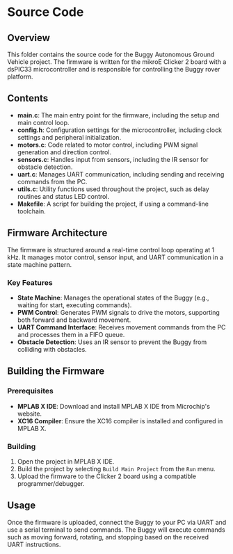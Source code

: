 # Source Code

## Overview
This folder contains the source code for the Buggy Autonomous Ground Vehicle project. The firmware is written for the mikroE Clicker 2 board with a dsPIC33 microcontroller and is responsible for controlling the Buggy rover platform.

## Contents
- **main.c**: The main entry point for the firmware, including the setup and main control loop.
- **config.h**: Configuration settings for the microcontroller, including clock settings and peripheral initialization.
- **motors.c**: Code related to motor control, including PWM signal generation and direction control.
- **sensors.c**: Handles input from sensors, including the IR sensor for obstacle detection.
- **uart.c**: Manages UART communication, including sending and receiving commands from the PC.
- **utils.c**: Utility functions used throughout the project, such as delay routines and status LED control.
- **Makefile**: A script for building the project, if using a command-line toolchain.

## Firmware Architecture
The firmware is structured around a real-time control loop operating at 1 kHz. It manages motor control, sensor input, and UART communication in a state machine pattern.

### Key Features
- **State Machine**: Manages the operational states of the Buggy (e.g., waiting for start, executing commands).
- **PWM Control**: Generates PWM signals to drive the motors, supporting both forward and backward movement.
- **UART Command Interface**: Receives movement commands from the PC and processes them in a FIFO queue.
- **Obstacle Detection**: Uses an IR sensor to prevent the Buggy from colliding with obstacles.

## Building the Firmware
### Prerequisites
- **MPLAB X IDE**: Download and install MPLAB X IDE from Microchip's website.
- **XC16 Compiler**: Ensure the XC16 compiler is installed and configured in MPLAB X.

### Building
1. Open the project in MPLAB X IDE.
2. Build the project by selecting `Build Main Project` from the `Run` menu.
3. Upload the firmware to the Clicker 2 board using a compatible programmer/debugger.

## Usage
Once the firmware is uploaded, connect the Buggy to your PC via UART and use a serial terminal to send commands. The Buggy will execute commands such as moving forward, rotating, and stopping based on the received UART instructions.

